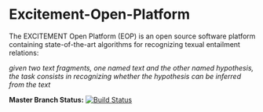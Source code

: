 Excitement-Open-Platform
========================

The EXCITEMENT Open Platform (EOP) is an open source software platform containing state-of-the-art algorithms for recognizing texual entailment relations:  

_given two text fragments, one named text and the other named hypothesis, the task consists in recognizing whether the hypothesis can be inferred from the text_


__Master Branch Status:__ [![Build Status](http://hlt-services4.fbk.eu:8080/jenkins/job/master_branch/badge/icon)](http://hlt-services4.fbk.eu:8080/jenkins/job/master_branch/)
